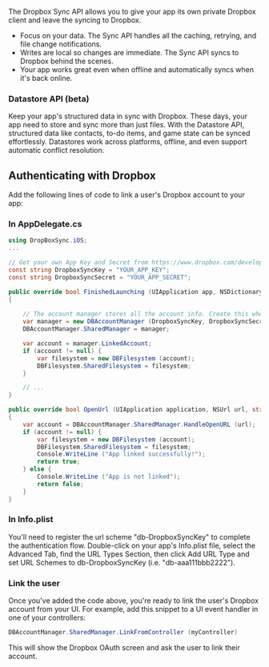 The Dropbox Sync API allows you to give your app its own private Dropbox client and leave the syncing to Dropbox.

- Focus on your data. The Sync API handles all the caching, retrying, and file change notifications.
- Writes are local so changes are immediate. The Sync API syncs to Dropbox behind the scenes.
- Your app works great even when offline and automatically syncs when it's back online.

### Datastore API (beta)

Keep your app's structured data in sync with Dropbox. These days, your app need to store and sync more than just files. With the Datastore API, structured data like contacts, to-do items, and game state can be synced effortlessly. Datastores work across platforms, offline, and even support automatic conflict resolution.

## Authenticating with Dropbox

Add the following lines of code to link a user's Dropbox account to your
app:

### In AppDelegate.cs

```csharp
using DropBoxSync.iOS;
...

// Get your own App Key and Secret from https://www.dropbox.com/developers/apps
const string DropboxSyncKey = "YOUR_APP_KEY";
const string DropboxSyncSecret = "YOUR_APP_SECRET";

public override bool FinishedLaunching (UIApplication app, NSDictionary options)
{
	
	// The account manager stores all the account info. Create this when your app launches
	var manager = new DBAccountManager (DropboxSyncKey, DropboxSyncSecret);
	DBAccountManager.SharedManager = manager;

	var account = manager.LinkedAccount;
	if (account != null) {
		var filesystem = new DBFilesystem (account);
		DBFilesystem.SharedFilesystem = filesystem;
	}	

	// ...
}

public override bool OpenUrl (UIApplication application, NSUrl url, string sourceApplication, NSObject annotation)
{
	var account = DBAccountManager.SharedManager.HandleOpenURL (url);
	if (account != null) {
		var filesystem = new DBFilesystem (account);
		DBFilesystem.SharedFilesystem = filesystem;
		Console.WriteLine ("App linked successfully!");
		return true;
	} else {
		Console.WriteLine ("App is not linked");
		return false;
	}
}

```

### In Info.plist

You'll need to register the url scheme "db-DropboxSyncKey" to complete the
authentication flow. Double-click on your app's Info.plist file, select
the Advanced Tab, find the URL Types Section, then click Add URL Type
and set URL Schemes to db-DropboxSyncKey (i.e.	"db-aaa111bbb2222").

### Link the user

Once you've added the code above, you're ready to link the user's
Dropbox account from your UI. For example, add this snippet to a UI
event handler in one of your controllers:

```csharp
DBAccountManager.SharedManager.LinkFromController (myController)
```

This will show the Dropbox OAuth screen and ask the user to link their
account.
